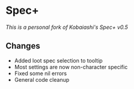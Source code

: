 # Spec+

_This is a personal fork of Kobaiashi's Spec+ v0.5_

## Changes

* Added loot spec selection to tooltip
* Most settings are now non-character specific
* Fixed some nil errors
* General code cleanup

